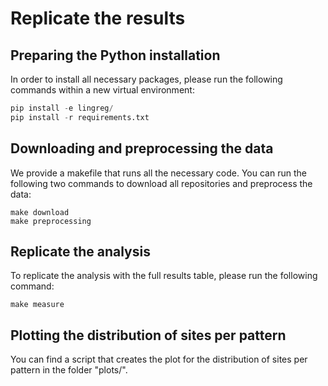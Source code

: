 # Replicate the results

## Preparing the Python installation

In order to install all necessary packages, please run the following commands within a new virtual environment:

```python
pip install -e lingreg/
pip install -r requirements.txt
```

## Downloading and preprocessing the data

We provide a makefile that runs all the necessary code.
You can run the following two commands to download all repositories and preprocess the data:

```console
make download
make preprocessing
```

## Replicate the analysis

To replicate the analysis with the full results table, please run the following command:

```console
make measure
```

## Plotting the distribution of sites per pattern

You can find a script that creates the plot for the distribution of sites per pattern in the folder "plots/".
